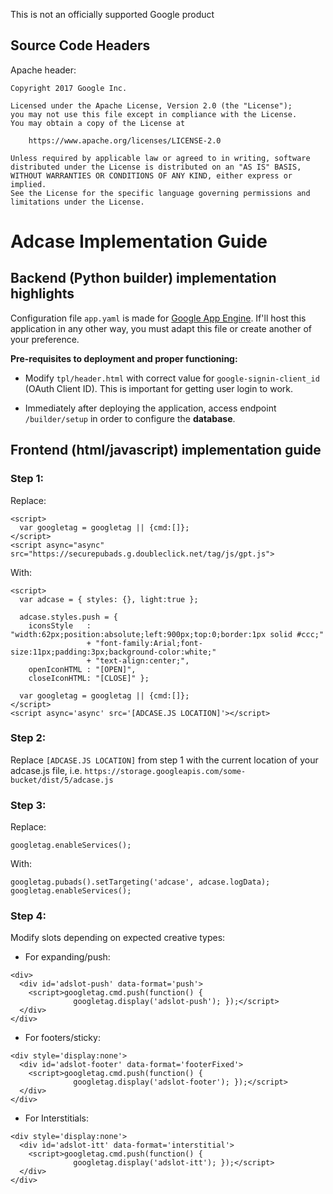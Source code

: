 This is not an officially supported Google product

## Source Code Headers
Apache header:

    Copyright 2017 Google Inc.

    Licensed under the Apache License, Version 2.0 (the "License");
    you may not use this file except in compliance with the License.
    You may obtain a copy of the License at

        https://www.apache.org/licenses/LICENSE-2.0

    Unless required by applicable law or agreed to in writing, software
    distributed under the License is distributed on an "AS IS" BASIS,
    WITHOUT WARRANTIES OR CONDITIONS OF ANY KIND, either express or implied.
    See the License for the specific language governing permissions and
    limitations under the License.

# Adcase Implementation Guide

## Backend (Python builder) implementation highlights
Configuration file `app.yaml` is made for [Google App Engine](https://cloud.google.com/appengine/docs/standard/python3/config/appref). If'll host this application in any other way, you must adapt this file or create another of your preference.

**Pre-requisites to deployment  and proper functioning:**
- Modify `tpl/header.html` with correct value for `google-signin-client_id` (OAuth Client ID). This is
important for getting user login to work.

- Immediately after deploying the application, access endpoint `/builder/setup` in order to configure the **database**. 




## Frontend (html/javascript) implementation guide

### Step 1:

Replace:
```
<script>
  var googletag = googletag || {cmd:[]};
</script>
<script async="async" src="https://securepubads.g.doubleclick.net/tag/js/gpt.js">
```

With:
```
<script>
  var adcase = { styles: {}, light:true };

  adcase.styles.push = {
    iconsStyle   : "width:62px;position:absolute;left:900px;top:0;border:1px solid #ccc;"
                 + "font-family:Arial;font-size:11px;padding:3px;background-color:white;"
                 + "text-align:center;",
    openIconHTML : "[OPEN]",
    closeIconHTML: "[CLOSE]" };

  var googletag = googletag || {cmd:[]};
</script>
<script async='async' src='[ADCASE.JS LOCATION]'></script>
```

### Step 2:
Replace `[ADCASE.JS LOCATION]` from step 1 with the current location of your adcase.js file, i.e. 
`https://storage.googleapis.com/some-bucket/dist/5/adcase.js`


### Step 3:
Replace:
```
googletag.enableServices();
```


With:
```
googletag.pubads().setTargeting('adcase', adcase.logData);
googletag.enableServices();
```

### Step 4:
Modify slots depending on expected creative types:

* For expanding/push:
```
<div>
  <div id='adslot-push' data-format='push'>
    <script>googletag.cmd.push(function() {
              googletag.display('adslot-push'); });</script>
  </div>
</div>
```

* For footers/sticky:
```
<div style='display:none'>
  <div id='adslot-footer' data-format='footerFixed'>
    <script>googletag.cmd.push(function() {
              googletag.display('adslot-footer'); });</script>
  </div>
</div>
```

* For Interstitials:
```
<div style='display:none'>
  <div id='adslot-itt' data-format='interstitial'>
    <script>googletag.cmd.push(function() {
              googletag.display('adslot-itt'); });</script>
  </div>
</div>
```
